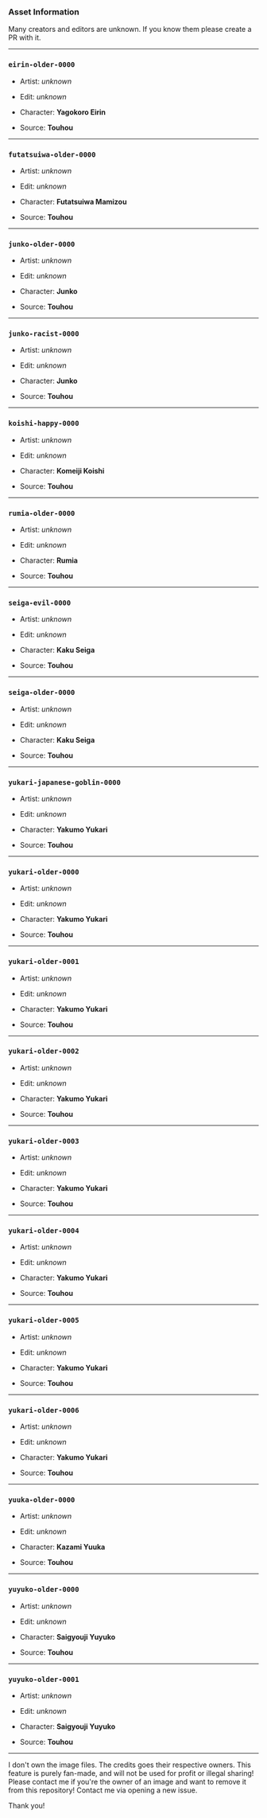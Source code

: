 ### Asset Information

Many creators and editors are unknown. If you know them please create a PR with it.

---

### `eirin-older-0000`

- Artist:  *unknown*
- Edit: *unknown*


- Character: **Yagokoro Eirin**
- Source: **Touhou**

---

### `futatsuiwa-older-0000`

- Artist:  *unknown*
- Edit: *unknown*


- Character: **Futatsuiwa Mamizou**
- Source: **Touhou**

---

### `junko-older-0000`

- Artist:  *unknown*
- Edit: *unknown*


- Character: **Junko**
- Source: **Touhou**

---

### `junko-racist-0000`

- Artist:  *unknown*
- Edit: *unknown*


- Character: **Junko**
- Source: **Touhou**

---

### `koishi-happy-0000`

- Artist:  *unknown*
- Edit: *unknown*


- Character: **Komeiji Koishi**
- Source: **Touhou**

---

### `rumia-older-0000`

- Artist:  *unknown*
- Edit: *unknown*


- Character: **Rumia**
- Source: **Touhou**

---

### `seiga-evil-0000`

- Artist:  *unknown*
- Edit: *unknown*


- Character: **Kaku Seiga**
- Source: **Touhou**

---

### `seiga-older-0000`

- Artist:  *unknown*
- Edit: *unknown*


- Character: **Kaku Seiga**
- Source: **Touhou**

---

### `yukari-japanese-goblin-0000`

- Artist:  *unknown*
- Edit: *unknown*


- Character: **Yakumo Yukari**
- Source: **Touhou**

---

### `yukari-older-0000`

- Artist:  *unknown*
- Edit: *unknown*


- Character: **Yakumo Yukari**
- Source: **Touhou**

---

### `yukari-older-0001`

- Artist:  *unknown*
- Edit: *unknown*


- Character: **Yakumo Yukari**
- Source: **Touhou**

---

### `yukari-older-0002`

- Artist:  *unknown*
- Edit: *unknown*


- Character: **Yakumo Yukari**
- Source: **Touhou**

---

### `yukari-older-0003`

- Artist:  *unknown*
- Edit: *unknown*


- Character: **Yakumo Yukari**
- Source: **Touhou**

---

### `yukari-older-0004`

- Artist:  *unknown*
- Edit: *unknown*


- Character: **Yakumo Yukari**
- Source: **Touhou**

---

### `yukari-older-0005`

- Artist:  *unknown*
- Edit: *unknown*


- Character: **Yakumo Yukari**
- Source: **Touhou**

---

### `yukari-older-0006`

- Artist:  *unknown*
- Edit: *unknown*


- Character: **Yakumo Yukari**
- Source: **Touhou**

---

### `yuuka-older-0000`

- Artist:  *unknown*
- Edit: *unknown*


- Character: **Kazami Yuuka**
- Source: **Touhou**

---

### `yuyuko-older-0000`

- Artist:  *unknown*
- Edit: *unknown*


- Character: **Saigyouji Yuyuko**
- Source: **Touhou**

---

### `yuyuko-older-0001`

- Artist:  *unknown*
- Edit: *unknown*


- Character: **Saigyouji Yuyuko**
- Source: **Touhou**

---

I don't own the image files. The credits goes their respective owners.
This feature is purely fan-made, and will not be used for profit or illegal sharing!
Please contact me if you're the owner of an image and want to remove it from this repository! 
Contact me via opening a new issue.

Thank you!
